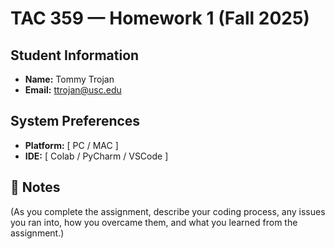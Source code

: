 # TAC 359 — Homework 1 (Fall 2025)

## Student Information
- **Name:** Tommy Trojan  
- **Email:** ttrojan@usc.edu  

## System Preferences
- **Platform:** [ PC / MAC ]  
- **IDE:** [ Colab / PyCharm / VSCode ]  

## 📝 Notes
(As you complete the assignment, describe your coding process, any issues you ran into, how you overcame them, and what you learned from the assignment.)
